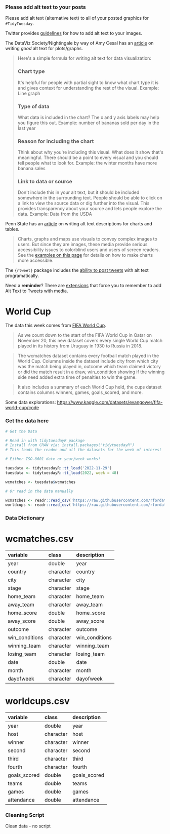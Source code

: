 ### Please add alt text to your posts

Please add alt text (alternative text) to all of your posted graphics for `#TidyTuesday`. 

Twitter provides [guidelines](https://help.twitter.com/en/using-twitter/picture-descriptions) for how to add alt text to your images.

The DataViz Society/Nightingale by way of Amy Cesal has an [article](https://medium.com/nightingale/writing-alt-text-for-data-visualization-2a218ef43f81) on writing _good_ alt text for plots/graphs.

> Here's a simple formula for writing alt text for data visualization:
> ### Chart type
> It's helpful for people with partial sight to know what chart type it is and gives context for understanding the rest of the visual.
> Example: Line graph
> ### Type of data
> What data is included in the chart? The x and y axis labels may help you figure this out.
> Example: number of bananas sold per day in the last year
> ### Reason for including the chart
> Think about why you're including this visual. What does it show that's meaningful. There should be a point to every visual and you should tell people what to look for.
> Example: the winter months have more banana sales
> ### Link to data or source
> Don't include this in your alt text, but it should be included somewhere in the surrounding text. People should be able to click on a link to view the source data or dig further into the visual. This provides transparency about your source and lets people explore the data.
> Example: Data from the USDA

Penn State has an [article](https://accessibility.psu.edu/images/charts/) on writing alt text descriptions for charts and tables.

> Charts, graphs and maps use visuals to convey complex images to users. But since they are images, these media provide serious accessibility issues to colorblind users and users of screen readers. See the [examples on this page](https://accessibility.psu.edu/images/charts/) for details on how to make charts more accessible.

The `{rtweet}` package includes the [ability to post tweets](https://docs.ropensci.org/rtweet/reference/post_tweet.html) with alt text programatically.

Need a **reminder**? There are [extensions](https://chrome.google.com/webstore/detail/twitter-required-alt-text/fpjlpckbikddocimpfcgaldjghimjiik/related) that force you to remember to add Alt Text to Tweets with media.

# World Cup

The data this week comes from [FIFA World Cup](https://www.kaggle.com/datasets/evangower/fifa-world-cup).

> As we count down to the start of the FIFA World Cup in Qatar on November 20, this new dataset covers every single World Cup match played in its history from Uruguay in 1930 to Russia in 2018.

> The wcmatches dataset contains every football match played in the World Cup. Columns inside the dataset include city from which city was the match being played in, outcome which team claimed victory or did the match result in a draw, win_condition showing if the winning side need added extra time of penalties to win the game.

> It also includes a summary of each World Cup held, the cups dataset contains columns winners, games, goals_scored, and more.

Some data explorations: https://www.kaggle.com/datasets/evangower/fifa-world-cup/code

### Get the data here

```r
# Get the Data

# Read in with tidytuesdayR package 
# Install from CRAN via: install.packages("tidytuesdayR")
# This loads the readme and all the datasets for the week of interest

# Either ISO-8601 date or year/week works!

tuesdata <- tidytuesdayR::tt_load('2022-11-29')
tuesdata <- tidytuesdayR::tt_load(2022, week = 48)

wcmatches <- tuesdata$wcmatches

# Or read in the data manually

wcmatches <- readr::read_csv('https://raw.githubusercontent.com/rfordatascience/tidytuesday/main/data/2022/2022-11-29/wcmatches.csv')
worldcups <- readr::read_csv('https://raw.githubusercontent.com/rfordatascience/tidytuesday/main/data/2022/2022-11-29/worldcups.csv')

```
### Data Dictionary

# wcmatches.csv

|variable       |class     |description    |
|:--------------|:---------|:--------------|
|year           |double    |year           |
|country        |character |country        |
|city           |character |city           |
|stage          |character |stage          |
|home_team      |character |home_team      |
|away_team      |character |away_team      |
|home_score     |double    |home_score     |
|away_score     |double    |away_score     |
|outcome        |character |outcome        |
|win_conditions |character |win_conditions |
|winning_team   |character |winning_team   |
|losing_team    |character |losing_team    |
|date           |double    |date           |
|month          |character |month          |
|dayofweek      |character |dayofweek      |

# worldcups.csv

|variable     |class     |description  |
|:------------|:---------|:------------|
|year         |double    |year         |
|host         |character |host         |
|winner       |character |winner       |
|second       |character |second       |
|third        |character |third        |
|fourth       |character |fourth       |
|goals_scored |double    |goals_scored |
|teams        |double    |teams        |
|games        |double    |games        |
|attendance   |double    |attendance   |

### Cleaning Script

Clean data - no script
